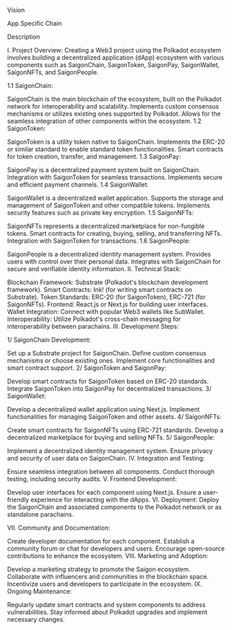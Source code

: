 Vision

App Specific Chain

Description

I. Project Overview: Creating a Web3 project using the Polkadot ecosystem involves building a decentralized application (dApp) ecosystem with various components such as SaigonChain, SaigonToken, SaigonPay, SaigonWallet, SaigonNFTs, and SaigonPeople.

1.1 SaigonChain:

SaigonChain is the main blockchain of the ecosystem, built on the Polkadot network for interoperability and scalability.
Implements custom consensus mechanisms or utilizes existing ones supported by Polkadot.
Allows for the seamless integration of other components within the ecosystem.
1.2 SaigonToken:

SaigonToken is a utility token native to SaigonChain.
Implements the ERC-20 or similar standard to enable standard token functionalities.
Smart contracts for token creation, transfer, and management.
1.3 SaigonPay:

SaigonPay is a decentralized payment system built on SaigonChain.
Integration with SaigonToken for seamless transactions.
Implements secure and efficient payment channels.
1.4 SaigonWallet:

SaigonWallet is a decentralized wallet application.
Supports the storage and management of SaigonToken and other compatible tokens.
Implements security features such as private key encryption.
1.5 SaigonNFTs:

SaigonNFTs represents a decentralized marketplace for non-fungible tokens.
Smart contracts for creating, buying, selling, and transferring NFTs.
Integration with SaigonToken for transactions.
1.6 SaigonPeople:

SaigonPeople is a decentralized identity management system.
Provides users with control over their personal data.
Integrates with SaigonChain for secure and verifiable identity information.
II. Technical Stack:

Blockchain Framework: Substrate (Polkadot's blockchain development framework).
Smart Contracts: Ink! (for writing smart contracts on Substrate).
Token Standards: ERC-20 (for SaigonToken), ERC-721 (for SaigonNFTs).
Frontend: React.js or Next.js for building user interfaces.
Wallet Integration: Connect with popular Web3 wallets like SubWallet.
Interoperability: Utilize Polkadot's cross-chain messaging for interoperability between parachains.
III. Development Steps:

1/ SaigonChain Development:

Set up a Substrate project for SaigonChain.
Define custom consensus mechanisms or choose existing ones.
Implement core functionalities and smart contract support.
2/ SaigonToken and SaigonPay:

Develop smart contracts for SaigonToken based on ERC-20 standards.
Integrate SaigonToken into SaigonPay for decentralized transactions.
3/ SaigonWallet:

Develop a decentralized wallet application using Next.js.
Implement functionalities for managing SaigonToken and other assets.
4/ SaigonNFTs:

Create smart contracts for SaigonNFTs using ERC-721 standards.
Develop a decentralized marketplace for buying and selling NFTs.
5/ SaigonPeople:

Implement a decentralized identity management system.
Ensure privacy and security of user data on SaigonChain.
IV. Integration and Testing:

Ensure seamless integration between all components.
Conduct thorough testing, including security audits.
V. Frontend Development:

Develop user interfaces for each component using Next.js.
Ensure a user-friendly experience for interacting with the dApps.
VI. Deployment: Deploy the SaigonChain and associated components to the Polkadot network or as standalone parachains.

VII. Community and Documentation:

Create developer documentation for each component.
Establish a community forum or chat for developers and users.
Encourage open-source contributions to enhance the ecosystem.
VIII. Marketing and Adoption:

Develop a marketing strategy to promote the Saigon ecosystem.
Collaborate with influencers and communities in the blockchain space.
Incentivize users and developers to participate in the ecosystem.
IX. Ongoing Maintenance:

Regularly update smart contracts and system components to address vulnerabilities.
Stay informed about Polkadot upgrades and implement necessary changes.
